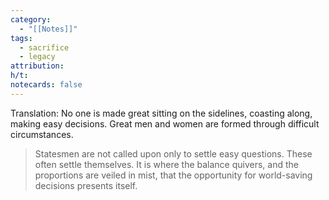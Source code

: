 ```yaml
---
category:
  - "[[Notes]]"
tags:
  - sacrifice
  - legacy
attribution: 
h/t: 
notecards: false
---
```

Translation: No one is made great sitting on the sidelines, coasting along, making easy decisions. Great men and women are formed through difficult circumstances.

> Statesmen are not called upon only to settle easy questions. These often settle themselves. It is where the balance quivers, and the proportions are veiled in mist, that the opportunity for world-saving decisions presents itself.